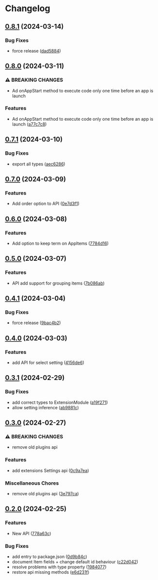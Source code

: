# Changelog

## [0.8.1](https://github.com/RokiiApp/app/compare/api-v0.8.0...api-v0.8.1) (2024-03-14)


### Bug Fixes

* force release ([dad5884](https://github.com/RokiiApp/app/commit/dad5884f88c335bc2581893c2790f572b75b0a73))

## [0.8.0](https://github.com/RokiiApp/app/compare/api-v0.7.1...api-v0.8.0) (2024-03-11)


### ⚠ BREAKING CHANGES

* Ad onAppStart method to execute code only one time before an app is launch

### Features

* Ad onAppStart method to execute code only one time before an app is launch ([a77c7c8](https://github.com/RokiiApp/app/commit/a77c7c8d6d915a304b6d8dfd9a460caf5fb946d5))

## [0.7.1](https://github.com/RokiiApp/app/compare/api-v0.7.0...api-v0.7.1) (2024-03-10)


### Bug Fixes

* export all types ([aec6286](https://github.com/RokiiApp/app/commit/aec628695e94fff86083df101e141734d8951a8e))

## [0.7.0](https://github.com/RokiiApp/app/compare/api-v0.6.0...api-v0.7.0) (2024-03-09)


### Features

* Add order option to API ([0e7d3f1](https://github.com/RokiiApp/app/commit/0e7d3f126cf4fe6375b3d246ce21ca47ad6e693e))

## [0.6.0](https://github.com/RokiiApp/app/compare/api-v0.5.0...api-v0.6.0) (2024-03-08)


### Features

* Add option to keep term on AppItems ([7784d16](https://github.com/RokiiApp/app/commit/7784d16000e3f87dbfd9787f9de50510703b9770))

## [0.5.0](https://github.com/RokiiApp/app/compare/api-v0.4.1...api-v0.5.0) (2024-03-07)


### Features

* API add support for grouping items ([7b086ab](https://github.com/RokiiApp/app/commit/7b086ab3d7184005526d728d4430375ccda26f26))

## [0.4.1](https://github.com/RokiiApp/app/compare/api-v0.4.0...api-v0.4.1) (2024-03-04)


### Bug Fixes

* force release ([9bac4b2](https://github.com/RokiiApp/app/commit/9bac4b2e4184a9ff5b809ed1de8a3f300868e9bc))

## [0.4.0](https://github.com/RokiiApp/app/compare/api-v0.3.1...api-v0.4.0) (2024-03-03)


### Features

* add API for select setting ([4156de6](https://github.com/RokiiApp/app/commit/4156de61b56ebaed465b23201e1d54223b0fcaa5))

## [0.3.1](https://github.com/RokiiApp/app/compare/api-v0.3.0...api-v0.3.1) (2024-02-29)


### Bug Fixes

* add correct types to ExtensionModule ([a19f271](https://github.com/RokiiApp/app/commit/a19f2718bed9c657959b6f5099f098ebcb87be43))
* allow setting inference ([ab9881c](https://github.com/RokiiApp/app/commit/ab9881cd6611a5eb2411e91f96c453854ab18895))

## [0.3.0](https://github.com/RokiiApp/app/compare/api-v0.2.0...api-v0.3.0) (2024-02-27)


### ⚠ BREAKING CHANGES

* remove old plugins api

### Features

* add extensions Settings api ([0c9a7ea](https://github.com/RokiiApp/app/commit/0c9a7ea797c0decd592f4b2371c16678e8d01847))


### Miscellaneous Chores

* remove old plugins api ([3e797ca](https://github.com/RokiiApp/app/commit/3e797cab34e8248273eef4abef6fb4a86f044b51))

## [0.2.0](https://github.com/RokiiApp/app/compare/api-v0.1.7...api-v0.2.0) (2024-02-25)


### Features

* New API ([778a63c](https://github.com/RokiiApp/app/commit/778a63c0d44eb14ae13d155eb59f6398e381e376))


### Bug Fixes

* add entry to package.json ([0d9b84c](https://github.com/RokiiApp/app/commit/0d9b84c5b2e1f5570e5ae5ac6355fbfb54fc4328))
* document Item fields + change default id behaviour ([c22d042](https://github.com/RokiiApp/app/commit/c22d042de7f1b0ad91944e047b810eb0465eb894))
* resolve problems with type property ([1984077](https://github.com/RokiiApp/app/commit/1984077511186899a36da555bdf8cbae44852e8c))
* restore api missing methods ([e6d231f](https://github.com/RokiiApp/app/commit/e6d231f3ce5e4c63cc5eb5c8efe60af9e9abbc7b))
